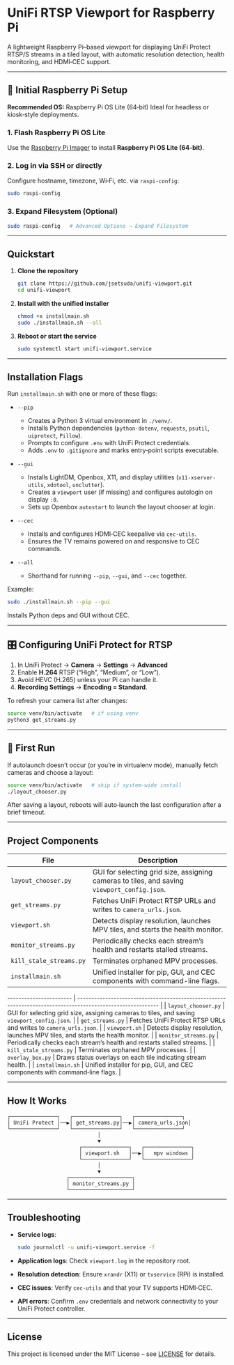# UniFi RTSP Viewport for Raspberry Pi

A lightweight Raspberry Pi–based viewport for displaying UniFi Protect RTSP/S streams in a tiled layout, with automatic resolution detection, health monitoring, and HDMI‑CEC support.

---

## 🧰 Initial Raspberry Pi Setup

**Recommended OS:** Raspberry Pi OS Lite (64‑bit)
Ideal for headless or kiosk‑style deployments.

### 1. Flash Raspberry Pi OS Lite

Use the [Raspberry Pi Imager](https://www.raspberrypi.com/software/) to install **Raspberry Pi OS Lite (64‑bit)**.

### 2. Log in via SSH or directly

Configure hostname, timezone, Wi‑Fi, etc. via `raspi-config`:

```bash
sudo raspi-config
```

### 3. Expand Filesystem (Optional)

```bash
sudo raspi-config   # Advanced Options → Expand Filesystem
```

---

## Quickstart

1. **Clone the repository**

   ```bash
   git clone https://github.com/jsetsuda/unifi-viewport.git
   cd unifi-viewport
   ```
2. **Install with the unified installer**

   ```bash
   chmod +x installmain.sh
   sudo ./installmain.sh --all
   ```
3. **Reboot or start the service**

   ```bash
   sudo systemctl start unifi-viewport.service
   ```

---

## Installation Flags

Run `installmain.sh` with one or more of these flags:

* `--pip`

  * Creates a Python 3 virtual environment in `./venv/`.
  * Installs Python dependencies (`python-dotenv`, `requests`, `psutil`, `uiprotect`, `Pillow`).
  * Prompts to configure `.env` with UniFi Protect credentials.
  * Adds `.env` to `.gitignore` and marks entry‑point scripts executable.

* `--gui`

  * Installs LightDM, Openbox, X11, and display utilities (`x11-xserver-utils`, `xdotool`, `unclutter`).
  * Creates a `viewport` user (if missing) and configures autologin on display `:0`.
  * Sets up Openbox `autostart` to launch the layout chooser at login.

* `--cec`

  * Installs and configures HDMI‑CEC keepalive via `cec-utils`.
  * Ensures the TV remains powered on and responsive to CEC commands.

* `--all`

  * Shorthand for running `--pip`, `--gui`, and `--cec` together.

Example:

```bash
sudo ./installmain.sh --pip --gui
```

Installs Python deps and GUI without CEC.

---

## 🎛 Configuring UniFi Protect for RTSP

1. In UniFi Protect → **Camera** → **Settings** → **Advanced**
2. Enable **H.264** RTSP (“High”, “Medium”, or “Low”).
3. Avoid HEVC (H.265) unless your Pi can handle it.
4. **Recording Settings** → **Encoding = Standard**.

To refresh your camera list after changes:

```bash
source venv/bin/activate   # if using venv
python3 get_streams.py
```

---

## 🚀 First Run

If autolaunch doesn’t occur (or you’re in virtualenv mode), manually fetch cameras and choose a layout:

```bash
source venv/bin/activate   # skip if system‑wide install
./layout_chooser.py
```

After saving a layout, reboots will auto‑launch the last configuration after a brief timeout.

---

## Project Components

| File                    | Description                                                                                 |
| ----------------------- | ------------------------------------------------------------------------------------------- |
| `layout_chooser.py`     | GUI for selecting grid size, assigning cameras to tiles, and saving `viewport_config.json`. |
| `get_streams.py`        | Fetches UniFi Protect RTSP URLs and writes to `camera_urls.json`.                           |
| `viewport.sh`           | Detects display resolution, launches MPV tiles, and starts the health monitor.              |
| `monitor_streams.py`    | Periodically checks each stream’s health and restarts stalled streams.                      |
| `kill_stale_streams.py` | Terminates orphaned MPV processes.                                                          |
| `installmain.sh`        | Unified installer for pip, GUI, and CEC components with command-line flags.                 |

\----------------------- | ----------------------------------------------------------------------------------------------------------- |
\| `layout_chooser.py`     | GUI for selecting grid size, assigning cameras to tiles, and saving `viewport_config.json`.                |
\| `get_streams.py`        | Fetches UniFi Protect RTSP URLs and writes to `camera_urls.json`.                                           |
\| `viewport.sh`           | Detects display resolution, launches MPV tiles, and starts the health monitor.                              |
\| `monitor_streams.py`    | Periodically checks each stream’s health and restarts stalled streams.                                      |
\| `kill_stale_streams.py` | Terminates orphaned MPV processes.                                                                          |
\| `overlay_box.py`        | Draws status overlays on each tile indicating stream health.                                                |
\| `installmain.sh`        | Unified installer for pip, GUI, and CEC components with command‑line flags.                                |

---

## How It Works

```text
┌───────────────┐   ┌───────────────┐   ┌───────────────┐
│ UniFi Protect │──▶│ get_streams.py│──▶│ camera_urls.json│
└───────────────┘   └───────────────┘   └───────────────┘
                             │
                             ▼
                       ┌───────────────┐   ┌───────────────┐
                       │ viewport.sh   │──▶│   mpv windows │
                       └───────────────┘   └───────────────┘
                             │
                             ▼
                   ┌────────────────────┐
                   │ monitor_streams.py │
                   └────────────────────┘
```

---

## Troubleshooting

* **Service logs**:

  ```bash
  sudo journalctl -u unifi-viewport.service -f
  ```
* **Application logs**:
  Check `viewport.log` in the repository root.
* **Resolution detection**:
  Ensure `xrandr` (X11) or `tvservice` (RPi) is installed.
* **CEC issues**:
  Verify `cec-utils` and that your TV supports HDMI‑CEC.
* **API errors**:
  Confirm `.env` credentials and network connectivity to your UniFi Protect controller.

---

## License

This project is licensed under the MIT License – see [LICENSE](LICENSE) for details.
